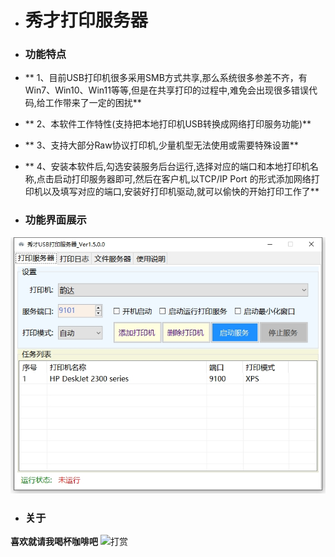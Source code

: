 - # 秀才打印服务器

- ### 功能特点

- ** 1、目前USB打印机很多采用SMB方式共享,那么系统很多参差不齐，有Win7、Win10、Win11等等,但是在共享打印的过程中,难免会出现很多错误代码,给工作带来了一定的困扰**
- ** 2、本软件工作特性(支持把本地打印机USB转换成网络打印服务功能)**
- ** 3、支持大部分Raw协议打印机,少量机型无法使用或需要特殊设置**
- ** 4、安装本软件后,勾选安装服务后台运行,选择对应的端口和本地打印机名称,点击启动打印服务器即可,然后在客户机,以TCP/IP Port 的形式添加网络打印机以及填写对应的端口,安装好打印机驱动,就可以偷快的开始打印工作了**

- ### 功能界面展示
![](https://raw.githubusercontent.com/ampetervip/XiuCaiPrintServer/refs/heads/main/%E5%8A%9F%E8%83%BD%E5%B1%95%E7%A4%BA/1.png)


- ### 关于

**喜欢就请我喝杯咖啡吧**
![打赏](https://raw.githubusercontent.com/ampetervip/Ampeter/refs/heads/main/%E6%94%B6%E6%AC%BE%E7%A0%81.jpg "打赏")
